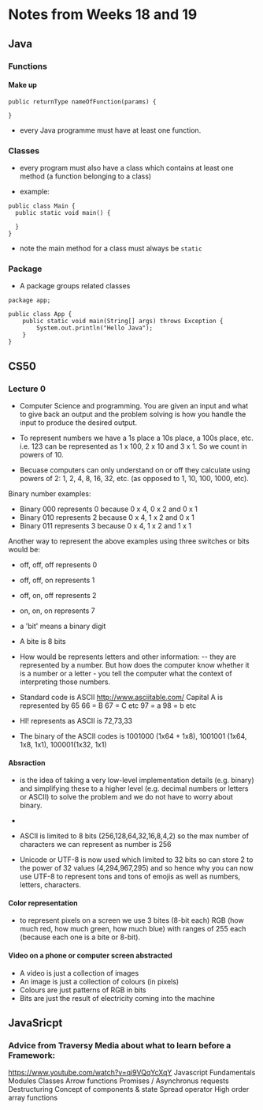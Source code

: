 # Notes from Weeks 18 and 19

## Java

### Functions
#### Make up 
```
public returnType nameOfFunction(params) {

}
```

* every Java programme must have at least one function. 

### Classes

* every program must also have a class which contains at least one method (a function belonging to a class)

* example: 
```
public class Main {
  public static void main() {
  
  }
}
```

* note the main method for a class must always be ```static```

### Package
* A package groups related classes
```
package app;

public class App {
    public static void main(String[] args) throws Exception {
        System.out.println("Hello Java");
    }
}
```


## CS50

### Lecture 0
* Computer Science and programming. You are given an input and what to give back an output and the problem solving is how you handle the input to produce the desired output. 

* To represent numbers we have a 1s place a 10s place, a 100s place, etc. i.e. 123 can be represented as 1 x 100, 2 x 10 and 3 x 1. So we count in powers of 10. 

* Becuase computers can only understand on or off they calculate using powers of 2: 1, 2, 4, 8, 16, 32, etc. (as opposed to 1, 10, 100, 1000, etc). 

Binary number examples: 

* Binary 000 represents 0 because 0 x 4, 0 x 2 and 0 x 1 
* Binary 010 represents 2 because 0 x 4, 1 x 2 and 0 x 1
* Binary 011 represents 3 because 0 x 4, 1 x 2 and 1 x 1

Another way to represent the above examples using three switches or bits would be:

* off, off, off represents 0
* off, off, on represents 1
* off, on, off represents 2
* on, on, on represents 7

* a 'bit' means a binary digit
* A bite is 8 bits

* How would be represents letters and other information:
-- they are represented by a number. But how does the computer know whether it is a number or a letter - you tell the computer what the context of interpreting those numbers. 

* Standard code is ASCII http://www.asciitable.com/
Capital A is represented by 65
66 = B
67 = C
etc
97 = a
98 = b
etc

* HI! represents as ASCII is 72,73,33
* The binary of the ASCII codes is 1001000 (1x64 + 1x8), 1001001 (1x64, 1x8, 1x1), 100001(1x32, 1x1)

#### Absraction
* is the idea of taking a very low-level implementation details (e.g. binary) and simplifying these to a higher level (e.g. decimal numbers or letters or ASCII) to solve the problem and we do not have to worry about binary. 

- 

* ASCII is limited to 8 bits (256,128,64,32,16,8,4,2) so the max number of characters we can represent as number is 256 

* Unicode or UTF-8 is now used which limited to 32 bits so can store 2 to the power of 32 values (4,294,967,295) and so hence why you can now use UTF-8 to represent tons and tons of emojis as well as numbers, letters, characters. 

#### Color representation 
* to represent pixels on a screen we use 3 bites (8-bit each) RGB (how much red, how much green, how much blue) with ranges of 255 each (because each one is a bite or 8-bit). 

#### Video on a phone or computer screen abstracted
- A video is just a collection of images
- An image is just a collection of colours (in pixels)
- Colours are just patterns of RGB in bits
- Bits are just the result of electricity coming into the machine 


## JavaSricpt
### Advice from Traversy Media about what to learn before a Framework:
https://www.youtube.com/watch?v=qi9VQqYcXqY
Javascript Fundamentals
Modules
Classes
Arrow functions
Promises / Asynchronus requests
Destructuring
Concept of components & state
Spread operator
High order array functions
